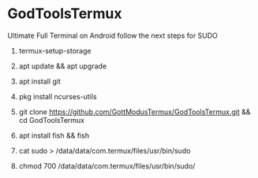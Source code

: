 # GodToolsTermux
Ultimate Full Terminal on Android
follow the next steps for SUDO

1.    termux-setup-storage

2.    apt update && apt upgrade

3.    apt install git

4.    pkg install ncurses-utils

5.    git clone https://github.com/GottModusTermux/GodToolsTermux.git && cd GodToolsTermux

6.    apt install fish && fish

7.    cat sudo > /data/data/com.termux/files/usr/bin/sudo

8.    chmod 700 /data/data/com.termux/files/usr/bin/sudo/
